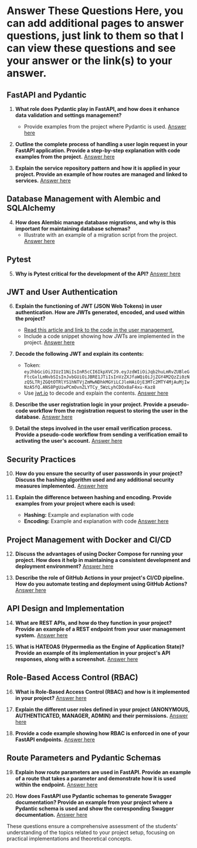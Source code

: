 # Answer These Questions Here, you can add additional pages to answer questions, just link to them so that I can view these questions and see your answer or the link(s) to your answer.

## FastAPI and Pydantic

1. **What role does Pydantic play in FastAPI, and how does it enhance data validation and settings management?**
   - Provide examples from the project where Pydantic is used.
[Answer here](questions_and_answers_assignment2/Q1.md)

2. **Outline the complete process of handling a user login request in your FastAPI application. Provide a step-by-step explanation with code examples from the project.**
[Answer here](questions_and_answers_assignment2/Q2.md)

3. **Explain the service repository pattern and how it is applied in your project. Provide an example of how routes are managed and linked to services.**
[Answer here](questions_and_answers_assignment2/Q3.md)

## Database Management with Alembic and SQLAlchemy

4. **How does Alembic manage database migrations, and why is this important for maintaining database schemas?**
   - Illustrate with an example of a migration script from the project.
[Answer here](questions_and_answers_assignment2/Q4.md)

## Pytest

5. **Why is Pytest critical for the development of the API?**
[Answer here](questions_and_answers_assignment2/Q5.md)

## JWT and User Authentication

6. **Explain the functioning of JWT (JSON Web Tokens) in user authentication. How are JWTs generated, encoded, and used within the project?**
   - [Read this article and link to the code in the user management.](https://supertokens.com/blog/what-is-jwt)
   - Include a code snippet showing how JWTs are implemented in the project.
[Answer here](questions_and_answers_assignment2/Q6.md)

7. **Decode the following JWT and explain its contents:**
   - Token: `eyJhbGciOiJIUzI1NiIsInR5cCI6IkpXVCJ9.eyJzdWIiOiJqb2huLmRvZUBleGFtcGxlLmNvbSIsInJvbGUiOiJBRE1JTiIsInVzZXJfaWQiOiJjZGY4M2QzZi0zNzQ5LTRjZGQtOTRlYS1hNTVjZmMwNDhkMGYiLCJleHAiOjE3MTc2MTY4MjAuMjIwNzA5fQ.ANS8PgUiwPCmOvnZLYTCy_5WzLyhCDOx8aF4xu-Kaz8`
   - Use [jwt.io](https://jwt.io/) to decode and explain the contents.
[Answer here](questions_and_answers_assignment2/Q7.md)

8. **Describe the user registration logic in your project. Provide a pseudo-code workflow from the registration request to storing the user in the database.**
[Answer here](questions_and_answers_assignment2/Q8.md)

9. **Detail the steps involved in the user email verification process. Provide a pseudo-code workflow from sending a verification email to activating the user's account.**
[Answer here](questions_and_answers_assignment2/Q9.md)

## Security Practices

10. **How do you ensure the security of user passwords in your project? Discuss the hashing algorithm used and any additional security measures implemented.**
[Answer here](questions_and_answers_assignment2/Q10.md)

11. **Explain the difference between hashing and encoding. Provide examples from your project where each is used:**
    - **Hashing:** Example and explanation with code
    - **Encoding:** Example and explanation with code
[Answer here](questions_and_answers_assignment2/Q11.md)

## Project Management with Docker and CI/CD

12. **Discuss the advantages of using Docker Compose for running your project. How does it help in maintaining a consistent development and deployment environment?**
[Answer here](questions_and_answers_assignment2/Q12.md)

13. **Describe the role of GitHub Actions in your project's CI/CD pipeline. How do you automate testing and deployment using GitHub Actions?**
[Answer here](questions_and_answers_assignment2/Q13.md)

## API Design and Implementation

14. **What are REST APIs, and how do they function in your project? Provide an example of a REST endpoint from your user management system.**
[Answer here](questions_and_answers_assignment2/Q14.md)

15. **What is HATEOAS (Hypermedia as the Engine of Application State)? Provide an example of its implementation in your project's API responses, along with a screenshot.**
[Answer here](questions_and_answers_assignment2/Q15.md)

## Role-Based Access Control (RBAC)

16. **What is Role-Based Access Control (RBAC) and how is it implemented in your project?**
[Answer here](questions_and_answers_assignment2/Q16.md)

17. **Explain the different user roles defined in your project (ANONYMOUS, AUTHENTICATED, MANAGER, ADMIN) and their permissions.**
[Answer here](questions_and_answers_assignment2/Q17.md)

18. **Provide a code example showing how RBAC is enforced in one of your FastAPI endpoints.**
[Answer here](questions_and_answers_assignment2/Q18.md)

## Route Parameters and Pydantic Schemas

19. **Explain how route parameters are used in FastAPI. Provide an example of a route that takes a parameter and demonstrate how it is used within the endpoint.**
[Answer here](questions_and_answers_assignment2/Q19.md)

20. **How does FastAPI use Pydantic schemas to generate Swagger documentation? Provide an example from your project where a Pydantic schema is used and show the corresponding Swagger documentation.**
[Answer here](questions_and_answers_assignment2/Q20.md)

These questions ensure a comprehensive assessment of the students' understanding of the topics related to your project setup, focusing on practical implementations and theoretical concepts.